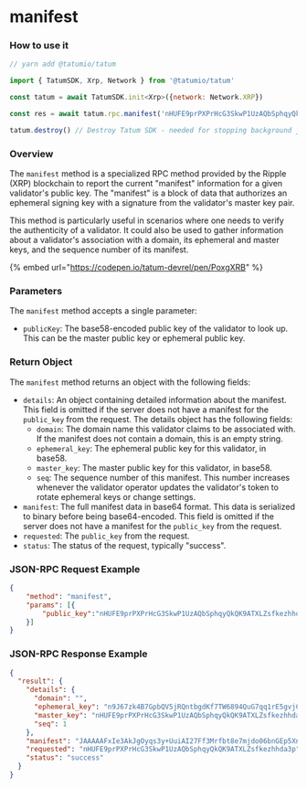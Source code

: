 # manifest

### How to use it

```javascript
// yarn add @tatumio/tatum

import { TatumSDK, Xrp, Network } from '@tatumio/tatum'

const tatum = await TatumSDK.init<Xrp>({network: Network.XRP})

const res = await tatum.rpc.manifest('nHUFE9prPXPrHcG3SkwP1UzAQbSphqyQkQK9ATXLZsfkezhhda3p')

tatum.destroy() // Destroy Tatum SDK - needed for stopping background jobs
```

### Overview

The `manifest` method is a specialized RPC method provided by the Ripple (XRP) blockchain to report the current "manifest" information for a given validator's public key. The "manifest" is a block of data that authorizes an ephemeral signing key with a signature from the validator's master key pair.

This method is particularly useful in scenarios where one needs to verify the authenticity of a validator. It could also be used to gather information about a validator's association with a domain, its ephemeral and master keys, and the sequence number of its manifest.

{% embed url="https://codepen.io/tatum-devrel/pen/PoxgXRB" %}

### Parameters

The `manifest` method accepts a single parameter:

* `publicKey`: The base58-encoded public key of the validator to look up. This can be the master public key or ephemeral public key.

### Return Object

The `manifest` method returns an object with the following fields:

* `details`: An object containing detailed information about the manifest. This field is omitted if the server does not have a manifest for the `public_key` from the request. The details object has the following fields:
  * `domain`: The domain name this validator claims to be associated with. If the manifest does not contain a domain, this is an empty string.
  * `ephemeral_key`: The ephemeral public key for this validator, in base58.
  * `master_key`: The master public key for this validator, in base58.
  * `seq`: The sequence number of this manifest. This number increases whenever the validator operator updates the validator's token to rotate ephemeral keys or change settings.
* `manifest`: The full manifest data in base64 format. This data is serialized to binary before being base64-encoded. This field is omitted if the server does not have a manifest for the `public_key` from the request.
* `requested`: The `public_key` from the request.
* `status`: The status of the request, typically "success".

### JSON-RPC Request Example

```json
{
    "method": "manifest",
    "params": [{
        "public_key":"nHUFE9prPXPrHcG3SkwP1UzAQbSphqyQkQK9ATXLZsfkezhhda3p"
    }]
}
```

### JSON-RPC Response Example

```json
{
  "result": {
    "details": {
      "domain": "",
      "ephemeral_key": "n9J67zk4B7GpbQV5jRQntbgdKf7TW6894QuG7qq1rE5gvjCu6snA",
      "master_key": "nHUFE9prPXPrHcG3SkwP1UzAQbSphqyQkQK9ATXLZsfkezhhda3p",
      "seq": 1
    },
    "manifest": "JAAAAAFxIe3AkJgOyqs3y+UuiAI27Ff3Mrfbt8e7mjdo06bnGEp5XnMhAhRmvCZmWZXlwShVE9qXs2AVCvhVuA/WGYkTX/vVGBGwdkYwRAIgGnYpIGufURojN2cTXakAM7Vwa0GR7o3osdVlZShroXQCIH9R/Lx1v9rdb4YY2n5nrxdnhSSof3U6V/wIHJmeao5ucBJA9D1iAMo7YFCpb245N3Czc0L1R2Xac0YwQ6XdGT+cZ7yw2n8JbdC3hH8Xu9OUqc867Ee6JmlXtyDHzBdY/hdJCQ==",
    "requested": "nHUFE9prPXPrHcG3SkwP1UzAQbSphqyQkQK9ATXLZsfkezhhda3p",
    "status": "success"
  }
}
```
